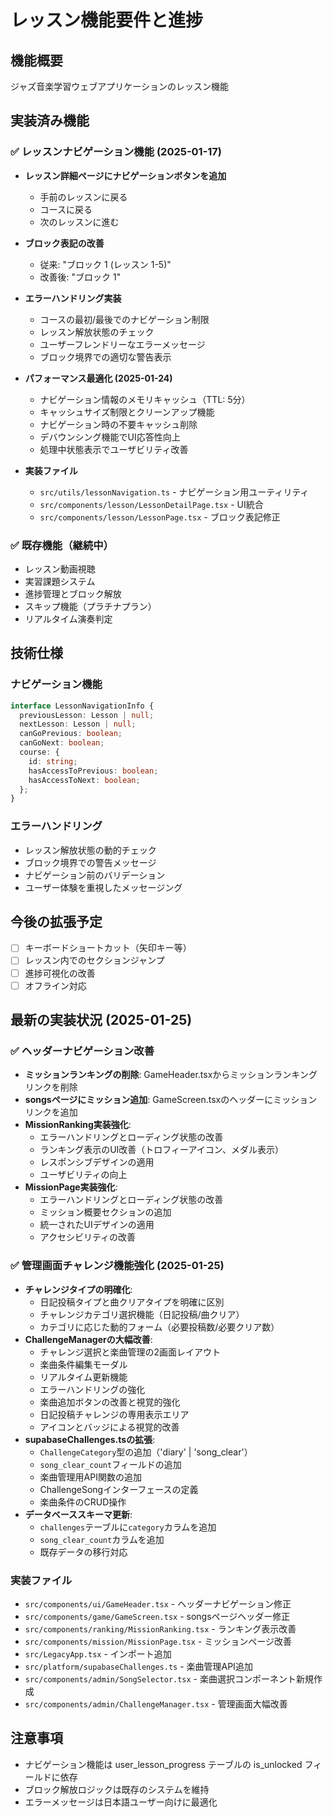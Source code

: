 # レッスン機能要件と進捗

## 機能概要
ジャズ音楽学習ウェブアプリケーションのレッスン機能

## 実装済み機能

### ✅ レッスンナビゲーション機能 (2025-01-17)
- **レッスン詳細ページにナビゲーションボタンを追加**
  - 手前のレッスンに戻る
  - コースに戻る
  - 次のレッスンに進む
  
- **ブロック表記の改善**
  - 従来: "ブロック 1 (レッスン 1-5)"
  - 改善後: "ブロック 1"
  
- **エラーハンドリング実装**
  - コースの最初/最後でのナビゲーション制限
  - レッスン解放状態のチェック
  - ユーザーフレンドリーなエラーメッセージ
  - ブロック境界での適切な警告表示

- **パフォーマンス最適化 (2025-01-24)**
  - ナビゲーション情報のメモリキャッシュ（TTL: 5分）
  - キャッシュサイズ制限とクリーンアップ機能
  - ナビゲーション時の不要キャッシュ削除
  - デバウンシング機能でUI応答性向上
  - 処理中状態表示でユーザビリティ改善

- **実装ファイル**
  - `src/utils/lessonNavigation.ts` - ナビゲーション用ユーティリティ
  - `src/components/lesson/LessonDetailPage.tsx` - UI統合
  - `src/components/lesson/LessonPage.tsx` - ブロック表記修正

### ✅ 既存機能（継続中）
- レッスン動画視聴
- 実習課題システム
- 進捗管理とブロック解放
- スキップ機能（プラチナプラン）
- リアルタイム演奏判定

## 技術仕様

### ナビゲーション機能
```typescript
interface LessonNavigationInfo {
  previousLesson: Lesson | null;
  nextLesson: Lesson | null;
  canGoPrevious: boolean;
  canGoNext: boolean;
  course: {
    id: string;
    hasAccessToPrevious: boolean;
    hasAccessToNext: boolean;
  };
}
```

### エラーハンドリング
- レッスン解放状態の動的チェック
- ブロック境界での警告メッセージ
- ナビゲーション前のバリデーション
- ユーザー体験を重視したメッセージング

## 今後の拡張予定
- [ ] キーボードショートカット（矢印キー等）
- [ ] レッスン内でのセクションジャンプ
- [ ] 進捗可視化の改善
- [ ] オフライン対応

## 最新の実装状況 (2025-01-25)
### ✅ ヘッダーナビゲーション改善
- **ミッションランキングの削除**: GameHeader.tsxからミッションランキングリンクを削除
- **songsページにミッション追加**: GameScreen.tsxのヘッダーにミッションリンクを追加
- **MissionRanking実装強化**: 
  - エラーハンドリングとローディング状態の改善
  - ランキング表示のUI改善（トロフィーアイコン、メダル表示）
  - レスポンシブデザインの適用
  - ユーザビリティの向上
- **MissionPage実装強化**:
  - エラーハンドリングとローディング状態の改善
  - ミッション概要セクションの追加
  - 統一されたUIデザインの適用
  - アクセシビリティの改善

### ✅ 管理画面チャレンジ機能強化 (2025-01-25)
- **チャレンジタイプの明確化**:
  - 日記投稿タイプと曲クリアタイプを明確に区別
  - チャレンジカテゴリ選択機能（日記投稿/曲クリア）
  - カテゴリに応じた動的フォーム（必要投稿数/必要クリア数）
- **ChallengeManagerの大幅改善**:
  - チャレンジ選択と楽曲管理の2画面レイアウト
  - 楽曲条件編集モーダル
  - リアルタイム更新機能
  - エラーハンドリングの強化
  - 楽曲追加ボタンの改善と視覚的強化
  - 日記投稿チャレンジの専用表示エリア
  - アイコンとバッジによる視覚的改善
- **supabaseChallenges.tsの拡張**:
  - `ChallengeCategory`型の追加（'diary' | 'song_clear'）
  - `song_clear_count`フィールドの追加
  - 楽曲管理用API関数の追加
  - ChallengeSongインターフェースの定義
  - 楽曲条件のCRUD操作
- **データベーススキーマ更新**:
  - `challenges`テーブルに`category`カラムを追加
  - `song_clear_count`カラムを追加
  - 既存データの移行対応

### 実装ファイル
- `src/components/ui/GameHeader.tsx` - ヘッダーナビゲーション修正
- `src/components/game/GameScreen.tsx` - songsページヘッダー修正
- `src/components/ranking/MissionRanking.tsx` - ランキング表示改善
- `src/components/mission/MissionPage.tsx` - ミッションページ改善
- `src/LegacyApp.tsx` - インポート追加
- `src/platform/supabaseChallenges.ts` - 楽曲管理API追加
- `src/components/admin/SongSelector.tsx` - 楽曲選択コンポーネント新規作成
- `src/components/admin/ChallengeManager.tsx` - 管理画面大幅改善

## 注意事項
- ナビゲーション機能は user_lesson_progress テーブルの is_unlocked フィールドに依存
- ブロック解放ロジックは既存のシステムを維持
- エラーメッセージは日本語ユーザー向けに最適化
